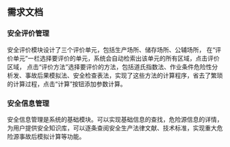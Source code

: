## 需求文档

### 安全评价管理
安全评价模块设计了三个评价单元，包括生产场所、储存场所、公辅场所，
在“评价单元”一栏选择要评价的单元，系统会自动检索出该单元的所有区域，点击评价区域，
点击“评价方法”选择要评价的方法，包括道氏指数法、作业条件危险性分析发、事故后果模拟法、安全检查表法，实现了这些方法的计算程序，省去了繁琐的计算过程，点击“计算”按钮添加参数计算。 

### 安全信息管理
安全信息管理是系统的基础模块。可以实现基础信息的查找，危险源信息的详情，为用户提供安全知识库，可以逐条查阅安全生产法律文献、技术标准，实现重大危险源事故后模拟计算等功能。